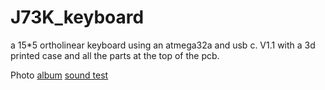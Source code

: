 # J73K_keyboard
a 15*5 ortholinear keyboard using an atmega32a and usb c. V1.1 
with a 3d printed case and all the parts at the top of the pcb. 

Photo [album](https://imgur.com/a/fLlZRP2)
[sound test](https://www.youtube.com/watch?v=JekZULcJLEQ)
